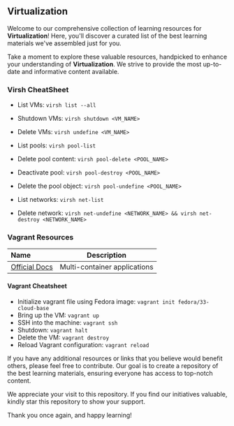 ## Virtualization

Welcome to our comprehensive collection of learning resources for **Virtualization**! Here, you'll discover a curated list of the best learning materials we've assembled just for you.

Take a moment to explore these valuable resources, handpicked to enhance your understanding of **Virtualization**. We strive to provide the most up-to-date and informative content available.

### Virsh CheatSheet

* List VMs: `virsh list --all`
* Shutdown VMs: `virsh shutdown <VM_NAME>`
* Delete VMs: `virsh undefine <VM_NAME>`

* List pools: `virsh pool-list`
* Delete pool content: `virsh pool-delete <POOL_NAME>`
* Deactivate pool: `virsh pool-destroy <POOL_NAME>`
* Delete the pool object: `virsh pool-undefine <POOL_NAME>`

* List networks: `virsh net-list`
* Delete network: `virsh net-undefine <NETWORK_NAME> && virsh net-destroy <NETWORK_NAME>`

### Vagrant Resources

Name | Description
:------|:------:
[Official Docs](https://www.vagrantup.com/intro/index.html) | Multi-container applications

#### Vagrant Cheatsheet

* Initialize vagrant file using Fedora image: `vagrant init fedora/33-cloud-base`
* Bring up the VM: `vagrant up`
* SSH into the machine: `vagrant ssh`
* Shutdown: `vagrant halt`
* Delete the VM: `vagrant destroy`
* Reload Vagrant configuration: `vagrant reload`

If you have any additional resources or links that you believe would benefit others, please feel free to contribute. Our goal is to create a repository of the best learning materials, ensuring everyone has access to top-notch content.

We appreciate your visit to this repository. If you find our initiatives valuable, kindly star this repository to show your support.

Thank you once again, and happy learning!